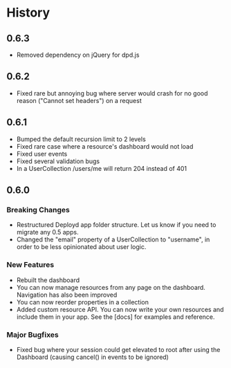 # History


## 0.6.3
- Removed dependency on jQuery for dpd.js

## 0.6.2

- Fixed rare but annoying bug where server would crash for no good reason ("Cannot set headers") on a request

## 0.6.1

 - Bumped the default recursion limit to 2 levels
 - Fixed rare case where a resource's dashboard would not load
 - Fixed user events
 - Fixed several validation bugs
 - In a UserCollection /users/me will return 204 instead of 401

## 0.6.0

### Breaking Changes
 - Restructured Deployd app folder structure. Let us know if you need to migrate any 0.5 apps.
 - Changed the "email" property of a UserCollection to "username", in order to be less opinionated about user logic.

### New Features
 - Rebuilt the dashboard
  - You can now manage resources from any page on the dashboard. Navigation has also been improved
  - You can now reorder properties in a collection
 - Added custom resource API. You can now write your own resources and include them in your app. See the [docs] for examples and reference.

### Major Bugfixes
 - Fixed bug where your session could get elevated to root after using the Dashboard (causing cancel() in events to be ignored)
